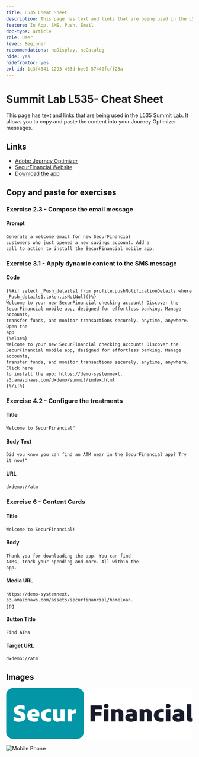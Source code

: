 ```yaml
---
title: L535 Cheat Sheet
description: This page has text and links that are being used in the L535 Summit Lab.
feature: In App, SMS, Push, Email
doc-type: article
role: User
level: Beginner
recommendations: noDisplay, noCatalog
hide: yes
hidefromtoc: yes
exl-id: 1c3f4341-1293-463d-bee0-57440fcff23a
---
```

# Summit Lab L535- Cheat Sheet

This page has text and links that are being used in the L535 Summit Lab. It allows you to copy and paste the content into your Journey Optimizer messages.

## Links

* [Adobe Journey Optimizer](https://experience.adobe.com/#/@techmarketingdemos/sname:ajo-summit-lab/journey-optimizer/journeys)
* [SecurFinancial Website](https://dsn.adobe.com/web/hausmann-FTTN?token=eyJhbGciOiJIUzI1NiIsInR5cCI6IkpXVCJ9.eyJpZCI6ImFub255bW91cyIsImVtYWlsIjoiYW5vbnltb3VzQGFkb2JlLmNvbSIsIm5hbWUiOiJBbm9ueW1vdXMiLCJpc1N1cGVyVXNlciI6ZmFsc2UsImlzc3VlciI6ImhhdXNtYW5uIiwicHJvamVjdHMiOnsiaGF1c21hbm4tRlRUTiI6InZpZXcifSwiaWF0IjoxNzQwNzU2NTYxLCJleHAiOjE3NDMzNDg1NjF9.ryOTsqDH9B33436RlIo4AHFxx8aGjNEMqv9FAxLZb9U)
* [Download the app](https://demo-system-next.s3.amazonaws.com/dxdemo/summit/index.html)

## Copy and paste for exercises

### Exercise 2.3 - Compose the email message

#### Prompt

```
Generate a welcome email for new SecurFinancial
customers who just opened a new savings account. Add a
call to action to install the SecurFinancial mobile app.
```

### Exercise 3.1 - Apply dynamic content to the SMS message

#### Code

```
{%#if select _Push_details1 from profile.pushNotificationDetails where
_Push_details1.token.isNotNull()%}
Welcome to your new SecurFinancial checking account! Discover the
SecurFinancial mobile app, designed for effortless banking. Manage accounts,
transfer funds, and monitor transactions securely, anytime, anywhere. Open the
app
{%else%}
Welcome to your new SecurFinancial checking account! Discover the
SecurFinancial mobile app, designed for effortless banking. Manage accounts,
transfer funds, and monitor transactions securely, anytime, anywhere. Click here
to install the app: https://demo-systemnext.
s3.amazonaws.com/dxdemo/summit/index.html
{%/if%} 
```

### Exercise 4.2 - Configure the treatments

#### Title

```
Welcome to SecurFinancial"
```

#### Body Text

```
Did you know you can find an ATM near in the SecurFinancial app? Try it now!"
```

#### URL

```
dxdemo://atm
```

### Exercise 6 - Content Cards

#### Title

```
Welcome to SecurFinancial!
```

#### Body

```
Thank you for downloading the app. You can find
ATMs, track your spending and more. All within the
app.
```

#### Media URL

```
https://demo-systemnext.
s3.amazonaws.com/assets/securfinancial/homeloan.
jpg
```

#### Button Title

```
Find ATMs
```

#### Target URL

```
dxdemo://atm
```

## Images

![SecureFinancial logo](/help/summit-lab-assets/assets/SecureFinancial-logo.png)


![Mobile Phone](/help/summit-lab-assets/assets/online-banking-app-01.png)


